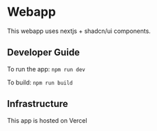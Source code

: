 # Webapp

This webapp uses nextjs + shadcn/ui components.

## Developer Guide

To run the app: `npm run dev`

To build: `npm run build`


## Infrastructure

This app is hosted on Vercel